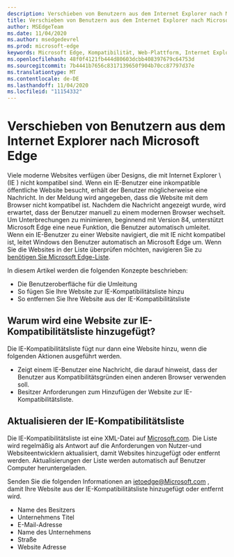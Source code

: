 ```yaml
---
description: Verschieben von Benutzern aus dem Internet Explorer nach Microsoft Edge
title: Verschieben von Benutzern aus dem Internet Explorer nach Microsoft Edge
author: MSEdgeTeam
ms.date: 11/04/2020
ms.author: msedgedevrel
ms.prod: microsoft-edge
keywords: Microsoft Edge, Kompatibilität, Web-Plattform, Internet Explorer
ms.openlocfilehash: 48f0f4121fb444d80603dcbb408397679c64753d
ms.sourcegitcommit: 7b4441b7656c8317139650f904b70cc87797d37e
ms.translationtype: MT
ms.contentlocale: de-DE
ms.lasthandoff: 11/04/2020
ms.locfileid: "11154332"
---
```

# Verschieben von Benutzern aus dem Internet Explorer nach Microsoft Edge 

Viele moderne Websites verfügen über Designs, die mit Internet Explorer \ (IE \) nicht kompatibel sind.  Wenn ein IE-Benutzer eine inkompatible öffentliche Website besucht, erhält der Benutzer möglicherweise eine Nachricht.  In der Meldung wird angegeben, dass die Website mit dem Browser nicht kompatibel ist.  Nachdem die Nachricht angezeigt wurde, wird erwartet, dass der Benutzer manuell zu einem modernen Browser wechselt.  Um Unterbrechungen zu minimieren, beginnend mit Version 84, unterstützt Microsoft Edge eine neue Funktion, die Benutzer automatisch umleitet.  Wenn ein IE-Benutzer zu einer Website navigiert, die mit IE nicht kompatibel ist, leitet Windows den Benutzer automatisch an Microsoft Edge um.  Wenn Sie die Websites in der Liste überprüfen möchten, navigieren Sie zu [benötigen Sie Microsoft Edge-Liste][MicrosoftEdgeNeededgeV1].

In diesem Artikel werden die folgenden Konzepte beschrieben:  

*   Die Benutzeroberfläche für die Umleitung  
*   So fügen Sie Ihre Website zur IE-Kompatibilitätsliste hinzu  
*   So entfernen Sie Ihre Website aus der IE-Kompatibilitätsliste  
    
## Warum wird eine Website zur IE-Kompatibilitätsliste hinzugefügt?  

Die IE-Kompatibilitätsliste fügt nur dann eine Website hinzu, wenn die folgenden Aktionen ausgeführt werden.  

*   Zeigt einem IE-Benutzer eine Nachricht, die darauf hinweist, dass der Benutzer aus Kompatibilitätsgründen einen anderen Browser verwenden soll.  
*   Besitzer Anforderungen zum Hinzufügen der Website zur IE-Kompatibilitätsliste.  
    
## Aktualisieren der IE-Kompatibilitätsliste  

Die IE-Kompatibilitätsliste ist eine XML-Datei auf [Microsoft.com][MicrosoftOfficialHome].  Die Liste wird regelmäßig als Antwort auf die Anforderungen von Nutzer-und Websiteentwicklern aktualisiert, damit Websites hinzugefügt oder entfernt werden.  Aktualisierungen der Liste werden automatisch auf Benutzer Computer heruntergeladen.  

Senden Sie die folgenden Informationen an [ietoedge@Microsoft.com][MailtoMicrosoftIetoedge] , damit Ihre Website aus der IE-Kompatibilitätsliste hinzugefügt oder entfernt wird.    

*   Name des Besitzers  
*   Unternehmens Titel  
*   E-Mail-Adresse  
*   Name des Unternehmens  
*   Straße  
*   Website Adresse  
<!--  *   Telephone number  -->  
<!--  *   Target platform \(desktop, phone, Xbox\)  -->  
    
<!-- links -->  

[MailtoMicrosoftIetoedge]: mailto:ietoedge@microsoft.com "Senden einer e-Mail an ietoedge@Microsoft.com"  

[MicrosoftOfficialHome]: https://www.microsoft.com "Microsoft Official Home"  

[MicrosoftEdgeNeededgeV1]:  https://edge.microsoft.com/neededge/v1 "Benötigen Sie Microsoft Edge List v1 XML | Microsoft Edge"  
